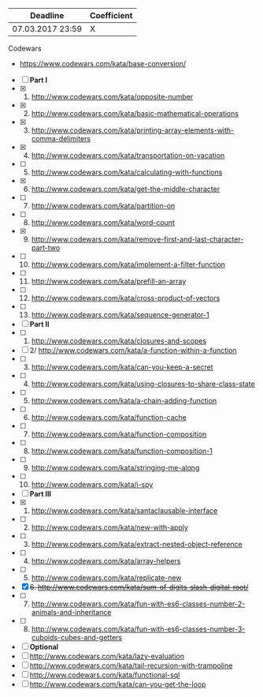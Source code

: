 Deadline         |  Coefficient
-----------------|----------------
07.03.2017 23:59  | X

Codewars 
  - https://www.codewars.com/kata/base-conversion/
  
- [ ] **Part I**
- [x] 1. http://www.codewars.com/kata/opposite-number
- [x] 2. http://www.codewars.com/kata/basic-mathematical-operations
- [x] 3. http://www.codewars.com/kata/printing-array-elements-with-comma-delimiters
- [x] 4. http://www.codewars.com/kata/transportation-on-vacation
- [ ] 5. http://www.codewars.com/kata/calculating-with-functions
- [x] 6. http://www.codewars.com/kata/get-the-middle-character
- [ ] 7. http://www.codewars.com/kata/partition-on
- [ ] 8. http://www.codewars.com/kata/word-count
- [x] 9. http://www.codewars.com/kata/remove-first-and-last-character-part-two
- [ ] 10. http://www.codewars.com/kata/implement-a-filter-function
- [ ] 11. http://www.codewars.com/kata/prefill-an-array
- [ ] 12. http://www.codewars.com/kata/cross-product-of-vectors
- [ ] 13. http://www.codewars.com/kata/sequence-generator-1
- [ ] **Part II**
- [ ] 1. http://www.codewars.com/kata/closures-and-scopes
- [ ] 2/ http://www.codewars.com/kata/a-function-within-a-function
- [ ] 3. http://www.codewars.com/kata/can-you-keep-a-secret
- [ ] 4. http://www.codewars.com/kata/using-closures-to-share-class-state
- [ ] 5. http://www.codewars.com/kata/a-chain-adding-function
- [ ] 6. http://www.codewars.com/kata/function-cache
- [ ] 7. http://www.codewars.com/kata/function-composition
- [ ] 8. http://www.codewars.com/kata/function-composition-1
- [ ] 9. http://www.codewars.com/kata/stringing-me-along
- [ ] 10. http://www.codewars.com/kata/i-spy
- [ ] **Part III**
- [x] 1. http://www.codewars.com/kata/santaclausable-interface
- [ ] 2. http://www.codewars.com/kata/new-with-apply
- [ ] 3. http://www.codewars.com/kata/extract-nested-object-reference
- [ ] 4. http://www.codewars.com/kata/array-helpers
- [ ] 5. http://www.codewars.com/kata/replicate-new
- [x] ~~6. http://www.codewars.com/kata/sum-of-digits-slash-digital-root/~~
- [ ] 7. http://www.codewars.com/kata/fun-with-es6-classes-number-2-animals-and-inheritance
- [ ] 8. http://www.codewars.com/kata/fun-with-es6-classes-number-3-cuboids-cubes-and-getters
- [ ] **Optional**
- [ ] http://www.codewars.com/kata/lazy-evaluation
- [ ] http://www.codewars.com/kata/tail-recursion-with-trampoline
- [ ] http://www.codewars.com/kata/functional-sql
- [ ] http://www.codewars.com/kata/can-you-get-the-loop